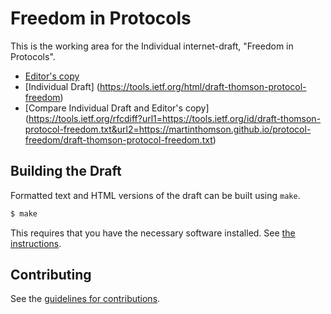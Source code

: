 # Freedom in Protocols

This is the working area for the Individual internet-draft, "Freedom in Protocols".

* [Editor's copy](https://martinthomson.github.io/protocol-freedom/)
* [Individual Draft] (https://tools.ietf.org/html/draft-thomson-protocol-freedom)
* [Compare Individual Draft and Editor's copy] (https://tools.ietf.org/rfcdiff?url1=https://tools.ietf.org/id/draft-thomson-protocol-freedom.txt&url2=https://martinthomson.github.io/protocol-freedom/draft-thomson-protocol-freedom.txt)


## Building the Draft

Formatted text and HTML versions of the draft can be built using `make`.

```sh
$ make
```

This requires that you have the necessary software installed.  See
[the instructions](https://github.com/martinthomson/i-d-template/blob/master/doc/SETUP.md).


## Contributing

See the
[guidelines for contributions](https://github.com/martinthomson/protocol-freedom/blob/master/CONTRIBUTING.md).
